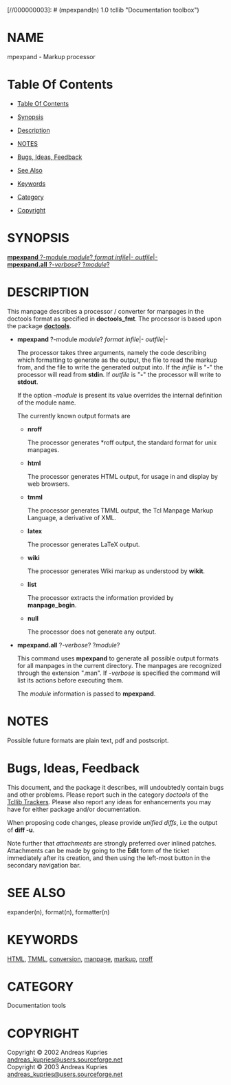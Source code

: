 
[//000000001]: # (mpexpand - Documentation toolbox)
[//000000002]: # (Generated from file 'mpexpand.man' by tcllib/doctools with format 'markdown')
[//000000003]: # (mpexpand(n) 1.0 tcllib "Documentation toolbox")

# NAME

mpexpand - Markup processor

# <a name='toc'></a>Table Of Contents

  -  [Table Of Contents](#toc)

  -  [Synopsis](#synopsis)

  -  [Description](#section1)

  -  [NOTES](#section2)

  -  [Bugs, Ideas, Feedback](#section3)

  -  [See Also](#see-also)

  -  [Keywords](#keywords)

  -  [Category](#category)

  -  [Copyright](#copyright)

# <a name='synopsis'></a>SYNOPSIS

[__mpexpand__ ?-module *module*? *format* *infile*|- *outfile*|-](#1)  
[__mpexpand.all__ ?*-verbose*? ?*module*?](#2)  

# <a name='description'></a>DESCRIPTION

This manpage describes a processor / converter for manpages in the doctools
format as specified in __doctools_fmt__. The processor is based upon the package
__[doctools](doctools.md)__.

  - <a name='1'></a>__mpexpand__ ?-module *module*? *format* *infile*|- *outfile*|-

    The processor takes three arguments, namely the code describing which
    formatting to generate as the output, the file to read the markup from, and
    the file to write the generated output into. If the *infile* is "__-__" the
    processor will read from __stdin__. If *outfile* is "__-__" the processor
    will write to __stdout__.

    If the option *-module* is present its value overrides the internal
    definition of the module name.

    The currently known output formats are

      * __nroff__

        The processor generates *roff output, the standard format for unix
        manpages.

      * __html__

        The processor generates HTML output, for usage in and display by web
        browsers.

      * __tmml__

        The processor generates TMML output, the Tcl Manpage Markup Language, a
        derivative of XML.

      * __latex__

        The processor generates LaTeX output.

      * __wiki__

        The processor generates Wiki markup as understood by __wikit__.

      * __list__

        The processor extracts the information provided by __manpage_begin__.

      * __null__

        The processor does not generate any output.

  - <a name='2'></a>__mpexpand.all__ ?*-verbose*? ?*module*?

    This command uses __mpexpand__ to generate all possible output formats for
    all manpages in the current directory. The manpages are recognized through
    the extension ".man". If *-verbose* is specified the command will list its
    actions before executing them.

    The *module* information is passed to __mpexpand__.

# <a name='section2'></a>NOTES

Possible future formats are plain text, pdf and postscript.

# <a name='section3'></a>Bugs, Ideas, Feedback

This document, and the package it describes, will undoubtedly contain bugs and
other problems. Please report such in the category *doctools* of the [Tcllib
Trackers](http://core.tcl.tk/tcllib/reportlist). Please also report any ideas
for enhancements you may have for either package and/or documentation.

When proposing code changes, please provide *unified diffs*, i.e the output of
__diff -u__.

Note further that *attachments* are strongly preferred over inlined patches.
Attachments can be made by going to the __Edit__ form of the ticket immediately
after its creation, and then using the left-most button in the secondary
navigation bar.

# <a name='see-also'></a>SEE ALSO

expander(n), format(n), formatter(n)

# <a name='keywords'></a>KEYWORDS

[HTML](../../../../index.md#html), [TMML](../../../../index.md#tmml),
[conversion](../../../../index.md#conversion),
[manpage](../../../../index.md#manpage), [markup](../../../../index.md#markup),
[nroff](../../../../index.md#nroff)

# <a name='category'></a>CATEGORY

Documentation tools

# <a name='copyright'></a>COPYRIGHT

Copyright &copy; 2002 Andreas Kupries <andreas_kupries@users.sourceforge.net>  
Copyright &copy; 2003 Andreas Kupries <andreas_kupries@users.sourceforge.net>
